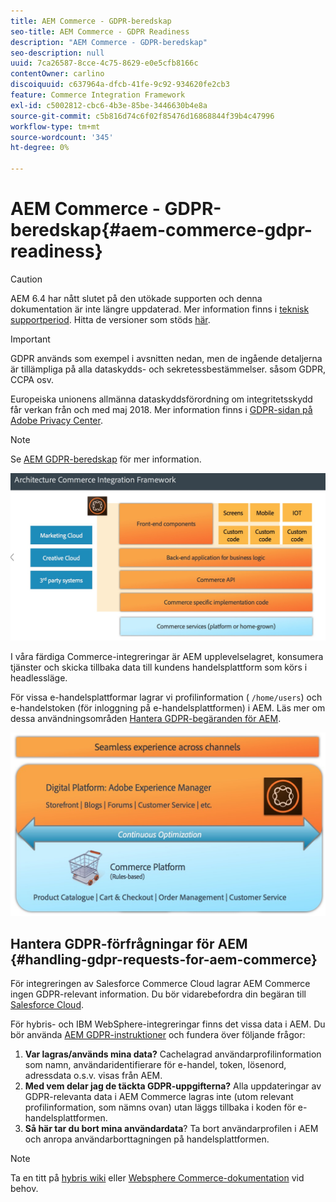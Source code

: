 ```yaml
---
title: AEM Commerce - GDPR-beredskap
seo-title: AEM Commerce - GDPR Readiness
description: "AEM Commerce - GDPR-beredskap"
seo-description: null
uuid: 7ca26587-8cce-4c75-8629-e0e5cfb8166c
contentOwner: carlino
discoiquuid: c637964a-dfcb-41fe-9c92-934620fe2cb3
feature: Commerce Integration Framework
exl-id: c5002812-cbc6-4b3e-85be-3446630b4e8a
source-git-commit: c5b816d74c6f02f85476d16868844f39b4c47996
workflow-type: tm+mt
source-wordcount: '345'
ht-degree: 0%

---
```


# AEM Commerce - GDPR-beredskap{#aem-commerce-gdpr-readiness}

>[!CAUTION]
>
>AEM 6.4 har nått slutet på den utökade supporten och denna dokumentation är inte längre uppdaterad. Mer information finns i [teknisk supportperiod](https://helpx.adobe.com/support/programs/eol-matrix.html). Hitta de versioner som stöds [här](https://experienceleague.adobe.com/docs/).

>[!IMPORTANT]
>
>GDPR används som exempel i avsnitten nedan, men de ingående detaljerna är tillämpliga på alla dataskydds- och sekretessbestämmelser. såsom GDPR, CCPA osv.

Europeiska unionens allmänna dataskyddsförordning om integritetsskydd får verkan från och med maj 2018. Mer information finns i [GDPR-sidan på Adobe Privacy Center](https://www.adobe.com/privacy/general-data-protection-regulation.html).

>[!NOTE]
>
>Se [AEM GDPR-beredskap](/help/managing/data-protection-and-privacy.md) för mer information.

![screen_shot_2018-03-22at11606](assets/screen_shot_2018-03-22at111606.jpg)

I våra färdiga Commerce-integreringar är AEM upplevelselagret, konsumera tjänster och skicka tillbaka data till kundens handelsplattform som körs i headlessläge.

För vissa e-handelsplattformar lagrar vi profilinformation ( `/home/users`) och e-handelstoken (för inloggning på e-handelsplattformen) i AEM. Läs mer om dessa användningsområden [Hantera GDPR-begäranden för AEM](/help/sites-administering/handling-gdpr-requests-for-aem-platform.md).

![screen_shot_2018-03-22at11621](assets/screen_shot_2018-03-22at111621.jpg)

## Hantera GDPR-förfrågningar för AEM {#handling-gdpr-requests-for-aem-commerce}

För integreringen av Salesforce Commerce Cloud lagrar AEM Commerce ingen GDPR-relevant information. Du bör vidarebefordra din begäran till [Salesforce Cloud](https://documentation.demandware.com/).

För hybris- och IBM WebSphere-integreringar finns det vissa data i AEM. Du bör använda [AEM GDPR-instruktioner](/help/sites-administering/handling-gdpr-requests-for-aem-platform.md) och fundera över följande frågor:

1. **Var lagras/används mina data?** Cachelagrad användarprofilinformation som namn, användaridentifierare för e-handel, token, lösenord, adressdata o.s.v. visas från AEM.
1. **Med vem delar jag de täckta GDPR-uppgifterna?** Alla uppdateringar av GDPR-relevanta data i AEM Commerce lagras inte (utom relevant profilinformation, som nämns ovan) utan läggs tillbaka i koden för e-handelsplattformen.
1. **Så här tar du bort mina användardata**? Ta bort användarprofilen i AEM och anropa användarborttagningen på handelsplattformen.

>[!NOTE]
>
>Ta en titt på [hybris wiki](https://wiki.hybris.com/) eller [Websphere Commerce-dokumentation](https://www-01.ibm.com/support/docview.wss?uid=swg27036450) vid behov.
